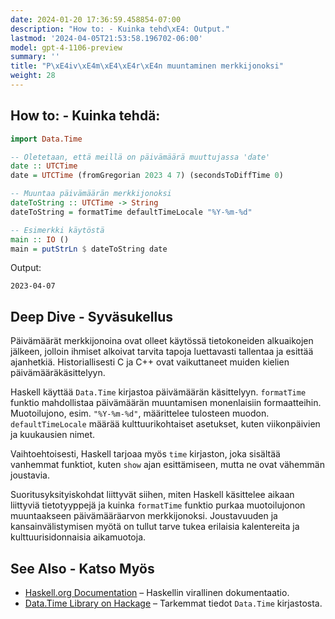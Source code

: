 ```yaml
---
date: 2024-01-20 17:36:59.458854-07:00
description: "How to: - Kuinka tehd\xE4: Output."
lastmod: '2024-04-05T21:53:58.196702-06:00'
model: gpt-4-1106-preview
summary: ''
title: "P\xE4iv\xE4m\xE4\xE4r\xE4n muuntaminen merkkijonoksi"
weight: 28
---
```


## How to: - Kuinka tehdä:
```Haskell
import Data.Time

-- Oletetaan, että meillä on päivämäärä muuttujassa 'date'
date :: UTCTime
date = UTCTime (fromGregorian 2023 4 7) (secondsToDiffTime 0)

-- Muuntaa päivämäärän merkkijonoksi
dateToString :: UTCTime -> String
dateToString = formatTime defaultTimeLocale "%Y-%m-%d"

-- Esimerkki käytöstä
main :: IO ()
main = putStrLn $ dateToString date
```

Output:
```
2023-04-07
```

## Deep Dive - Syväsukellus
Päivämäärät merkkijonoina ovat olleet käytössä tietokoneiden alkuaikojen jälkeen, jolloin ihmiset alkoivat tarvita tapoja luettavasti tallentaa ja esittää ajanhetkiä. Historiallisesti C ja C++ ovat vaikuttaneet muiden kielien päivämääräkäsittelyyn. 

Haskell käyttää `Data.Time` kirjastoa päivämäärän käsittelyyn. `formatTime` funktio mahdollistaa päivämäärän muuntamisen monenlaisiin formaatteihin. Muotoilujono, esim. `"%Y-%m-%d"`, määrittelee tulosteen muodon. `defaultTimeLocale` määrää kulttuurikohtaiset asetukset, kuten viikonpäivien ja kuukausien nimet.

Vaihtoehtoisesti, Haskell tarjoaa myös `time` kirjaston, joka sisältää vanhemmat funktiot, kuten `show` ajan esittämiseen, mutta ne ovat vähemmän joustavia.

Suoritusyksityiskohdat liittyvät siihen, miten Haskell käsittelee aikaan liittyviä tietotyyppejä ja kuinka `formatTime` funktio purkaa muotoilujonon muuntaakseen päivämääräarvon merkkijonoksi. Joustavuuden ja kansainvälistymisen myötä on tullut tarve tukea erilaisia kalentereita ja kulttuurisidonnaisia aikamuotoja.

## See Also - Katso Myös
- [Haskell.org Documentation](https://www.haskell.org/documentation/) – Haskellin virallinen dokumentaatio.
- [Data.Time Library on Hackage](https://hackage.haskell.org/package/time-1.11.1.2/docs/Data-Time.html) – Tarkemmat tiedot `Data.Time` kirjastosta.
